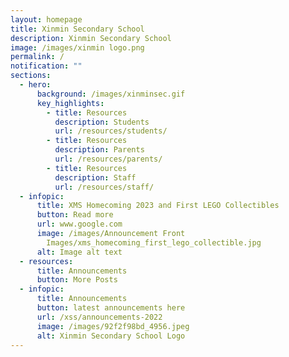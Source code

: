 ```yaml
---
layout: homepage
title: Xinmin Secondary School
description: Xinmin Secondary School
image: /images/xinmin logo.png
permalink: /
notification: ""
sections:
  - hero:
      background: /images/xinminsec.gif
      key_highlights:
        - title: Resources
          description: Students
          url: /resources/students/
        - title: Resources
          description: Parents
          url: /resources/parents/
        - title: Resources
          description: Staff
          url: /resources/staff/
  - infopic:
      title: XMS Homecoming 2023 and First LEGO Collectibles
      button: Read more
      url: www.google.com
      image: /images/Announcement Front
        Images/xms_homecoming_first_lego_collectible.jpg
      alt: Image alt text
  - resources:
      title: Announcements
      button: More Posts
  - infopic:
      title: Announcements
      button: latest announcements here
      url: /xss/announcements-2022
      image: /images/92f2f98bd_4956.jpeg
      alt: Xinmin Secondary School Logo
---
```

